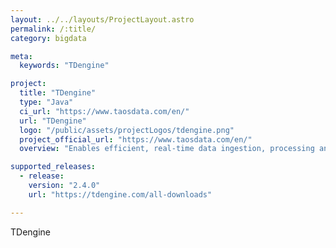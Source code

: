 ```yaml
---
layout: ../../layouts/ProjectLayout.astro
permalink: /:title/
category: bigdata

meta:
  keywords: "TDengine"

project:
  title: "TDengine"
  type: "Java"
  ci_url: "https://www.taosdata.com/en/"
  url: "TDengine"
  logo: "/public/assets/projectLogos/tdengine.png"
  project_official_url: "https://www.taosdata.com/en/"
  overview: "Enables efficient, real-time data ingestion, processing and monitoring of TB and even PB scale data per day, generated by billions of sensors and data collectors. TDengine can be widely applied to IoT, Industrial Internet, Connected Vehicles, DevOps, Energy , Finance and many other use-cases."

supported_releases:
  - release:
    version: "2.4.0"
    url: "https://tdengine.com/all-downloads" 

---
```


<p>TDengine</p>
